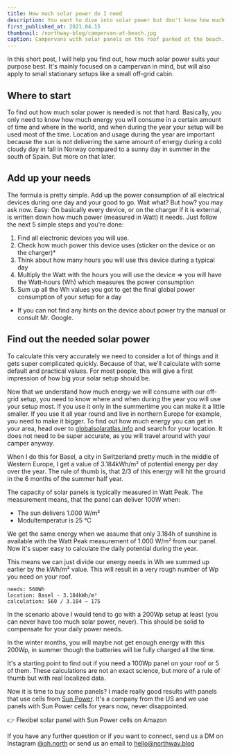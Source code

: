 ```yaml
---
title: How much solar power do I need
description: You want to dive into solar power but don't know how much power you need? I got you covered.
first_published_at: 2021.04.15
thumbnail: /northway-blog/campervan-at-beach.jpg
caption: Campervans with solar panels on the roof parked at the beach.
---
```


In this short post, I will help you find out, how much solar power suits your purpose best. It's mainly focused on a campervan in mind, but will also apply to small stationary setups like a small off-grid cabin.

## Where to start

To find out how much solar power is needed is not that hard. Basically, you only need to know how much energy you will consume in a certain amount of time and where in the world, and when during the year your setup will be used most of the time. Location and usage during the year are important because the sun is not delivering the same amount of energy during a cold cloudy day in fall in Norway compared to a sunny day in summer in the south of Spain. But more on that later.

## Add up your needs

The formula is pretty simple. Add up the power consumption of all electrical devices during one day and your good to go. Wait what? But how? you may ask now.
Easy: On basically every device, or on the charger if it is external, is written down how much power (measured in Watt) it needs. Just follow the next 5 simple steps and you're done:

1. Find all electronic devices you will use.
2. Check how much power this device uses (sticker on the device or on the charger)\*
3. Think about how many hours you will use this device during a typical day
4. Multiply the Watt with the hours you will use the device => you will have the Watt-hours (Wh) which measures the power consumption
5. Sum up all the Wh values you got to get the final global power consumption of your setup for a day

- If you can not find any hints on the device about power try the manual or consult Mr. Google.

## Find out the needed solar power

To calculate this very accurately we need to consider a lot of things and it gets super complicated quickly. Because of that, we'll calculate with some default and practical values. For most people, this will give a first impression of how big your solar setup should be.

Now that we understand how much energy we will consume with our off-grid setup, you need to know where and when during the year you will use your setup most. If you use it only in the summertime you can make it a little smaller. If you use it all year round and live in northern Europe for example, you need to make it bigger. To find out how much energy you can get in your area, head over to [globalsolaratlas.info](https://globalsolaratlas.info/) and search for your location. It does not need to be super accurate, as you will travel around with your camper anyway.

When I do this for Basel, a city in Switzerland pretty much in the middle of Western Europe, I get a value of 3.184kWh/m² of potential energy per day over the year. The rule of thumb is, that 2/3 of this energy will hit the ground in the 6 months of the summer half year.

The capacity of solar panels is typically measured in Watt Peak. The measurement means, that the panel can deliver 100W when:

- The sun delivers 1.000 W/m²
- Modultemperatur is 25 °C

We get the same energy when we assume that only 3.184h of sunshine is available with the Watt Peak measurement of 1.000 W/m² from our panel. Now it's super easy to calculate the daily potential during the year.

This means we can just divide our energy needs in Wh we summed up earlier by the kWh/m² value. This will result in a very rough number of Wp you need on your roof.

```text
needs: 560Wh
location: Basel - 3.184kWh/m²
calculation: 560 / 3.184 ~ 175
```

In the scenario above I would tend to go with a 200Wp setup at least (you can never have too much solar power, never). This should be solid to compensate for your daily power needs.

In the winter months, you will maybe not get enough energy with this 200Wp, in summer though the batteries will be fully charged all the time.

It's a starting point to find out if you need a 100Wp panel on your roof or 5 of them. These calculations are not an exact science, but more of a rule of thumb but with real localized data.

Now it is time to buy some panels? I made really good results with panels that use cells from [Sun Power](https://us.sunpower.com/). It's a company from the US and we use panels with Sun Power cells for years now, never disappointed.

<external-link href="https://amzn.to/3mQDXfb" track-goal-id="E0XIAE4E">👉 Flexibel solar panel with Sun Power cells on Amazon</external-link>

If you have any further question or if you want to connect, send us a DM on Instagram [@oh.north](https://www.instagram.com/oh.north/) or send us an email to [hello@northway.blog](mailto:hello@northway.blog)
